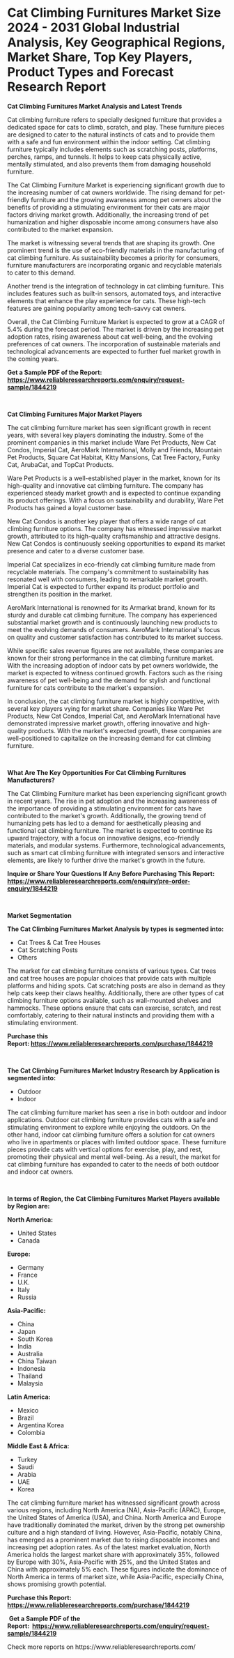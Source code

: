 <p><h1>Cat Climbing Furnitures Market Size 2024 - 2031 Global Industrial Analysis, Key Geographical Regions, Market Share, Top Key Players, Product Types and Forecast Research Report</h1></p><p><strong>Cat Climbing Furnitures Market Analysis and Latest Trends</strong></p>
<p><p>Cat climbing furniture refers to specially designed furniture that provides a dedicated space for cats to climb, scratch, and play. These furniture pieces are designed to cater to the natural instincts of cats and to provide them with a safe and fun environment within the indoor setting. Cat climbing furniture typically includes elements such as scratching posts, platforms, perches, ramps, and tunnels. It helps to keep cats physically active, mentally stimulated, and also prevents them from damaging household furniture.</p><p>The Cat Climbing Furniture Market is experiencing significant growth due to the increasing number of cat owners worldwide. The rising demand for pet-friendly furniture and the growing awareness among pet owners about the benefits of providing a stimulating environment for their cats are major factors driving market growth. Additionally, the increasing trend of pet humanization and higher disposable income among consumers have also contributed to the market expansion.</p><p>The market is witnessing several trends that are shaping its growth. One prominent trend is the use of eco-friendly materials in the manufacturing of cat climbing furniture. As sustainability becomes a priority for consumers, furniture manufacturers are incorporating organic and recyclable materials to cater to this demand.</p><p>Another trend is the integration of technology in cat climbing furniture. This includes features such as built-in sensors, automated toys, and interactive elements that enhance the play experience for cats. These high-tech features are gaining popularity among tech-savvy cat owners.</p><p>Overall, the Cat Climbing Furniture Market is expected to grow at a CAGR of 5.4% during the forecast period. The market is driven by the increasing pet adoption rates, rising awareness about cat well-being, and the evolving preferences of cat owners. The incorporation of sustainable materials and technological advancements are expected to further fuel market growth in the coming years.</p></p>
<p><strong>Get a Sample PDF of the Report:&nbsp; <a href="https://www.reliableresearchreports.com/enquiry/request-sample/1844219">https://www.reliableresearchreports.com/enquiry/request-sample/1844219</a></strong></p>
<p>&nbsp;</p>
<p><strong>Cat Climbing Furnitures Major Market Players</strong></p>
<p><p>The cat climbing furniture market has seen significant growth in recent years, with several key players dominating the industry. Some of the prominent companies in this market include Ware Pet Products, New Cat Condos, Imperial Cat, AeroMark International, Molly and Friends, Mountain Pet Products, Square Cat Habitat, Kitty Mansions, Cat Tree Factory, Funky Cat, ArubaCat, and TopCat Products.</p><p>Ware Pet Products is a well-established player in the market, known for its high-quality and innovative cat climbing furniture. The company has experienced steady market growth and is expected to continue expanding its product offerings. With a focus on sustainability and durability, Ware Pet Products has gained a loyal customer base.</p><p>New Cat Condos is another key player that offers a wide range of cat climbing furniture options. The company has witnessed impressive market growth, attributed to its high-quality craftsmanship and attractive designs. New Cat Condos is continuously seeking opportunities to expand its market presence and cater to a diverse customer base.</p><p>Imperial Cat specializes in eco-friendly cat climbing furniture made from recyclable materials. The company's commitment to sustainability has resonated well with consumers, leading to remarkable market growth. Imperial Cat is expected to further expand its product portfolio and strengthen its position in the market.</p><p>AeroMark International is renowned for its Armarkat brand, known for its sturdy and durable cat climbing furniture. The company has experienced substantial market growth and is continuously launching new products to meet the evolving demands of consumers. AeroMark International's focus on quality and customer satisfaction has contributed to its market success.</p><p>While specific sales revenue figures are not available, these companies are known for their strong performance in the cat climbing furniture market. With the increasing adoption of indoor cats by pet owners worldwide, the market is expected to witness continued growth. Factors such as the rising awareness of pet well-being and the demand for stylish and functional furniture for cats contribute to the market's expansion.</p><p>In conclusion, the cat climbing furniture market is highly competitive, with several key players vying for market share. Companies like Ware Pet Products, New Cat Condos, Imperial Cat, and AeroMark International have demonstrated impressive market growth, offering innovative and high-quality products. With the market's expected growth, these companies are well-positioned to capitalize on the increasing demand for cat climbing furniture.</p></p>
<p>&nbsp;</p>
<p><strong>What Are The Key Opportunities For Cat Climbing Furnitures Manufacturers?</strong></p>
<p><p>The Cat Climbing Furniture market has been experiencing significant growth in recent years. The rise in pet adoption and the increasing awareness of the importance of providing a stimulating environment for cats have contributed to the market's growth. Additionally, the growing trend of humanizing pets has led to a demand for aesthetically pleasing and functional cat climbing furniture. The market is expected to continue its upward trajectory, with a focus on innovative designs, eco-friendly materials, and modular systems. Furthermore, technological advancements, such as smart cat climbing furniture with integrated sensors and interactive elements, are likely to further drive the market's growth in the future.</p></p>
<p><strong>Inquire or Share Your Questions If Any Before Purchasing This Report: <a href="https://www.reliableresearchreports.com/enquiry/pre-order-enquiry/1844219">https://www.reliableresearchreports.com/enquiry/pre-order-enquiry/1844219</a></strong></p>
<p>&nbsp;</p>
<p><strong>Market Segmentation</strong></p>
<p><strong>The Cat Climbing Furnitures Market Analysis by types is segmented into:</strong></p>
<p><ul><li>Cat Trees & Cat Tree Houses</li><li>Cat Scratching Posts</li><li>Others</li></ul></p>
<p><p>The market for cat climbing furniture consists of various types. Cat trees and cat tree houses are popular choices that provide cats with multiple platforms and hiding spots. Cat scratching posts are also in demand as they help cats keep their claws healthy. Additionally, there are other types of cat climbing furniture options available, such as wall-mounted shelves and hammocks. These options ensure that cats can exercise, scratch, and rest comfortably, catering to their natural instincts and providing them with a stimulating environment.</p></p>
<p><strong>Purchase this Report:&nbsp;<a href="https://www.reliableresearchreports.com/purchase/1844219">https://www.reliableresearchreports.com/purchase/1844219</a></strong></p>
<p>&nbsp;</p>
<p><strong>The Cat Climbing Furnitures Market Industry Research by Application is segmented into:</strong></p>
<p><ul><li>Outdoor</li><li>Indoor</li></ul></p>
<p><p>The cat climbing furniture market has seen a rise in both outdoor and indoor applications. Outdoor cat climbing furniture provides cats with a safe and stimulating environment to explore while enjoying the outdoors. On the other hand, indoor cat climbing furniture offers a solution for cat owners who live in apartments or places with limited outdoor space. These furniture pieces provide cats with vertical options for exercise, play, and rest, promoting their physical and mental well-being. As a result, the market for cat climbing furniture has expanded to cater to the needs of both outdoor and indoor cat owners.</p></p>
<p>&nbsp;</p>
<p><strong>In terms of Region, the Cat Climbing Furnitures Market Players available by Region are:</strong></p>
<p>
    <p> <strong> North America: </strong>
        <ul>
            <li>United States</li>
            <li>Canada</li>
        </ul>
        </p> 
    <p> <strong> Europe: </strong>
        <ul>
            <li>Germany</li>
            <li>France</li>
            <li>U.K.</li>
            <li>Italy</li>
            <li>Russia</li>
        </ul>
        </p> 
    <p> <strong> Asia-Pacific: </strong>
        <ul>
            <li>China</li>
            <li>Japan</li>
            <li>South Korea</li>
            <li>India</li>
            <li>Australia</li>
            <li>China Taiwan</li>
            <li>Indonesia</li>
            <li>Thailand</li>
            <li>Malaysia</li>
        </ul>
        </p> 
    <p> <strong> Latin America: </strong>
        <ul>
            <li>Mexico</li>
            <li>Brazil</li>
            <li>Argentina Korea</li>
            <li>Colombia</li>
        </ul>
        </p> 
    <p> <strong> Middle East & Africa: </strong>
        <ul>
            <li>Turkey</li>
            <li>Saudi</li>
            <li>Arabia</li>
            <li>UAE</li>
            <li>Korea</li>
        </ul>
    </p>
    </p>
<p><p>The cat climbing furniture market has witnessed significant growth across various regions, including North America (NA), Asia-Pacific (APAC), Europe, the United States of America (USA), and China. North America and Europe have traditionally dominated the market, driven by the strong pet ownership culture and a high standard of living. However, Asia-Pacific, notably China, has emerged as a prominent market due to rising disposable incomes and increasing pet adoption rates. As of the latest market evaluation, North America holds the largest market share with approximately 35%, followed by Europe with 30%, Asia-Pacific with 25%, and the United States and China with approximately 5% each. These figures indicate the dominance of North America in terms of market size, while Asia-Pacific, especially China, shows promising growth potential.</p></p>
<p><strong>Purchase this Report: <a href="https://www.reliableresearchreports.com/purchase/1844219">https://www.reliableresearchreports.com/purchase/1844219</a></strong></p>
<p>&nbsp;<strong>Get a Sample PDF of the Report:&nbsp;&nbsp;<a href="https://www.reliableresearchreports.com/enquiry/request-sample/1844219">https://www.reliableresearchreports.com/enquiry/request-sample/1844219</a></strong></p>
<p><strong></strong></p>
<p>Check more reports on https://www.reliableresearchreports.com/</p>
